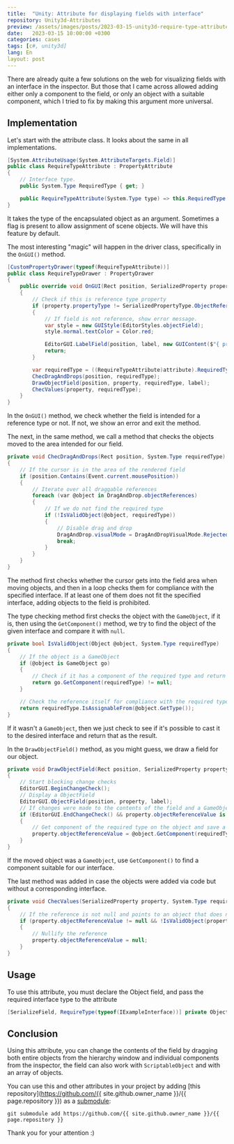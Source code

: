 ```yaml
---
title:  "Unity: Attribute for displaying fields with interface"
repository: Unity3d-Attributes 
preview: /assets/images/posts/2023-03-15-unity3d-require-type-attribute/preview.jpg
date:   2023-03-15 10:00:00 +0300
categories: cases
tags: [c#, unity3d]
lang: En
layout: post
---
```


There are already quite a few solutions on the web for visualizing fields with an interface in the inspector. But those that I came across allowed adding either only a component to the field, or only an object with a suitable component, which I tried to fix by making this argument more universal.

## Implementation
Let's start with the attribute class. It looks about the same in all implementations.
```csharp
[System.AttributeUsage(System.AttributeTargets.Field)]
public class RequireTypeAttribute : PropertyAttribute
{
    // Interface type.
    public System.Type RequiredType { get; }

    public RequireTypeAttribute(System.Type type) => this.RequiredType = type;
}
```
It takes the type of the encapsulated object as an argument. Sometimes a flag is present to allow assignment of scene objects. We will have this feature by default.

The most interesting "magic" will happen in the driver class, specifically in the `OnGUI()` method.
```csharp
[CustomPropertyDrawer(typeof(RequireTypeAttribute))]
public class RequireTypeDrawer : PropertyDrawer
{
    public override void OnGUI(Rect position, SerializedProperty property, GUIContent label)
    {
        // Check if this is reference type property
        if (property.propertyType != SerializedPropertyType.ObjectReference)
        {
            // If field is not reference, show error message.            
            var style = new GUIStyle(EditorStyles.objectField);
            style.normal.textColor = Color.red;

            EditorGUI.LabelField(position, label, new GUIContent($"{ property.propertyType } is not a reference type"), style);
            return;
        }

        var requiredType = ((RequireTypeAttribute)attribute).RequiredType;
        ChecDragAndDrops(position, requiredType);
        DrawObjectField(position, property, requiredType, label);
        ChecValues(property, requiredType);
    }
}
```
In the `OnGUI()` method, we check whether the field is intended for a reference type or not. If not, we show an error and exit the method.

The next, in the same method, we call a method that checks the objects moved to the area intended for our field.
```csharp
private void ChecDragAndDrops(Rect position, System.Type requiredType)
{
    // If the cursor is in the area of the rendered field
    if (position.Contains(Event.current.mousePosition))
    {
        // Iterate over all draggable references
        foreach (var @object in DragAndDrop.objectReferences)
        {
            // If we do not find the required type
            if (!IsValidObject(@object, requiredType))
            {
                // Disable drag and drop
                DragAndDrop.visualMode = DragAndDropVisualMode.Rejected;
                break;
            }
        }
    }
}
```
The method first checks whether the cursor gets into the field area when moving objects, and then in a loop checks them for compliance with the specified interface. If at least one of them does not fit the specified interface, adding objects to the field is prohibited.

The type checking method first checks the object with the `GameObject`, if it is, then using the `GetComponent()` method, we try to find the object of the given interface and compare it with `null`.
```csharp
private bool IsValidObject(Object @object, System.Type requiredType)
{
    // If the object is a GameObject
    if (@object is GameObject go)
    {
        // Check if it has a component of the required type and return result
        return go.GetComponent(requiredType) != null;
    }

    // Check the reference itself for compliance with the required type
    return requiredType.IsAssignableFrom(@object.GetType());
}
```
If it wasn't a `GameObject`, then we just check to see if it's possible to cast it to the desired interface and return that as the result.

In the `DrawObjectField()` method, as you might guess, we draw a field for our object.
```csharp
private void DrawObjectField(Rect position, SerializedProperty property, System.Type requiredType, GUIContent label)
{
    // Start blocking change checks
    EditorGUI.BeginChangeCheck();
    // Display a ObjectField
    EditorGUI.ObjectField(position, property, label);
    // If changes were made to the contents of the field and a GameObject was added to the field
    if (EditorGUI.EndChangeCheck() && property.objectReferenceValue is GameObject @object)
    {
        // Get component of the required type on the object and save a reference to it in a property
        property.objectReferenceValue = @object.GetComponent(requiredType);
    }
}
```
If the moved object was a `GameObject`, use `GetComponent()` to find a component suitable for our interface.

The last method was added in case the objects were added via code but without a corresponding interface.
```csharp
private void ChecValues(SerializedProperty property, System.Type requiredType)
{
    // If the reference is not null and points to an object that does not match the type
    if (property.objectReferenceValue != null && !IsValidObject(property.objectReferenceValue, requiredType))
    {
        // Nullify the reference
        property.objectReferenceValue = null;
    }
}
```

## Usage
To use this attribute, you must declare the Object field, and pass the required interface type to the attribute
```csharp
[SerializeField, RequireType(typeof(IExampleInterface))] private Object exampleObject;
```

## Conclusion
Using this attribute, you can change the contents of the field by dragging both entire objects from the hierarchy window and individual components from the inspector, the field can also work with `ScriptableObject` and with an array of objects.

You can use this and other attributes in your project by adding [this repository](https://github.com/{{ site.github.owner_name }}/{{ page.repository }}) as a [submodule](https://git-scm.com/book/en/v2/Git-Tools-Submodules):

    git submodule add https://github.com/{{ site.github.owner_name }}/{{ page.repository }}

Thank you for your attention :)
